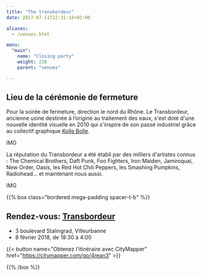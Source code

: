 ```yaml
---
title: "The transbordeur"
date: 2017-07-11T22:31:14+02:00

aliases:
  - /venues.html

menu:
  "main":
    name: "Closing party"
    weight: 230
    parent: "venues"

---
```

## Lieu de la cérémonie de fermeture 

Pour la soirée de fermeture, direction le nord du Rhône. Le Transbordeur, ancienne usine destinée à l’origine au traitement des eaux, s'est doté d'une nouvelle identité visuelle en 2010 qui s'inspire de son passé industriel grâce au collectif graphique [Kolle Bolle](http://www.kollebolle.com/projets/transbo-identite-visuelle/).

IMG

La réputation du Transbordeur a été établi par des milliers d'artistes connus : The Chemical Brothers, Daft Punk, Foo Fighters, Iron Maiden, Jamiroquai, New Order, Oasis, les Red Hot Chili Peppers, les Smashing Pumpkins, Radiohead… et maintenant nous aussi.

IMG

{{% box class="bordered mega-padding spacer-t-b" %}}

## Rendez-vous: [Transbordeur](http://www.transbordeur.fr/accueil)
* 3 boulevard Stalingrad, Villeurbanne
* 8 février 2018, de 18:30 à 4:00 
 
{{< button name="Obtenez l'itinéraire avec CityMapper" href="https://citymapper.com/go/4rean3" >}}
 
{{% /box %}}
